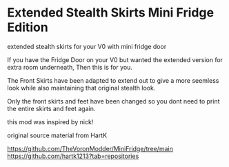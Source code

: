 # Extended Stealth Skirts Mini Fridge Edition
extended stealth skirts for your V0 with mini fridge door





If you have the Fridge Door on your V0 but wanted the extended version for extra room underneath, Then this is for you.

The Front Skirts have been adapted to extend out to give a more seemless look while also maintaining that original stealth look.

Only the front skirts and feet have been changed so you dont need to print the entire skirts and feet again.

this mod was inspired by nick!

original source material from HartK

https://github.com/TheVoronModder/MiniFridge/tree/main
https://github.com/hartk1213?tab=repositories
